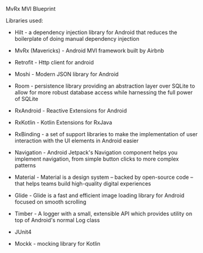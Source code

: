 MvRx MVI Blueprint

Libraries used:

- Hilt - a dependency injection library for Android that reduces the boilerplate of doing manual dependency injection

- MvRx (Mavericks) - Android MVI framework built by Airbnb

- Retrofit - Http client for android

- Moshi - Modern JSON library for Android

- Room - persistence library providing an abstraction layer over SQLite to allow for more robust database access while harnessing the full power of SQLite

- RxAndroid - Reactive Extensions for Android

- RxKotlin - Kotlin Extensions for RxJava

- RxBinding - a set of support libraries to make the implementation of user interaction with the UI elements in Android easier

- Navigation - Android Jetpack's Navigation component helps you implement navigation, from simple button clicks to more complex patterns

- Material - Material is a design system – backed by open-source code – that helps teams build high-quality digital experiences

- Glide - Glide is a fast and efficient image loading library for Android focused on smooth scrolling

- Timber - A logger with a small, extensible API which provides utility on top of Android's normal Log class

- JUnit4 

- Mockk - mocking library for Kotlin
